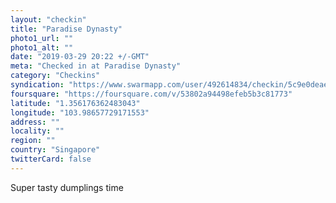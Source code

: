 ```yaml
---
layout: "checkin"
title: "Paradise Dynasty"
photo1_url: ""
photo1_alt: ""
date: "2019-03-29 20:22 +/-GMT"
meta: "Checked in at Paradise Dynasty"
category: "Checkins"
syndication: "https://www.swarmapp.com/user/492614834/checkin/5c9e0deae679bc002ce6f0df"
foursquare: "https://foursquare.com/v/53802a94498efeb5b3c81773"
latitude: "1.356176362483043"
longitude: "103.98657729171553"
address: ""
locality: ""
region: ""
country: "Singapore"
twitterCard: false
---
```

Super tasty dumplings time
